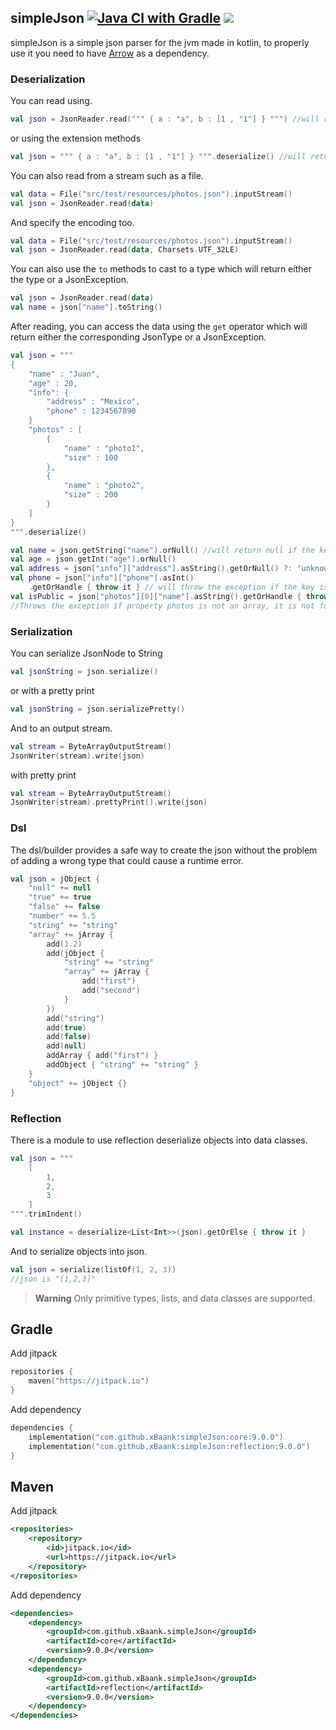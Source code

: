 ## simpleJson [![Java CI with Gradle](https://github.com/xBaank/simpleJson/actions/workflows/gradle.yml/badge.svg)](https://github.com/xBaank/simpleJson/actions/workflows/gradle.yml) [![](https://jitpack.io/v/xBaank/simpleJson.svg)](https://jitpack.io/#xBaank/simpleJson)

simpleJson is a simple json parser for the jvm made in kotlin,
to properly use it you need to have <a href="https://github.com/arrow-kt/arrow">Arrow</a> as a dependency.

### Deserialization

You can read using.

```kotlin
val json = JsonReader.read(""" { a : "a", b : [1 , "1"] } """) //will return either a JsonNode or a JsonException
```

or using the extension methods

```kotlin
val json = """ { a : "a", b : [1 , "1"] } """.deserialize() //will return either a JsonNode or a JsonException
```

You can also read from a stream such as a file.

```kotlin
val data = File("src/test/resources/photos.json").inputStream()
val json = JsonReader.read(data)
```

And specify the encoding too.

```kotlin
val data = File("src/test/resources/photos.json").inputStream()
val json = JsonReader.read(data, Charsets.UTF_32LE)
```

You can also use the `to` methods to cast to a type which will return either the type or a JsonException.

```kotlin
val json = JsonReader.read(data)
val name = json["name"].toString()
```

After reading, you can access the data using the `get` operator which will return either the corresponding JsonType or a
JsonException.

```kotlin
val json = """
{
    "name" : "Juan",
    "age" : 20,
    "info": {
        "address" : "Mexico",
        "phone" : 1234567890
    }
    "photos" : [
        {
            "name" : "photo1",
            "size" : 100
        },
        {
            "name" : "photo2",
            "size" : 200
        }
    ]
}
""".deserialize()

val name = json.getString("name").orNull() //will return null if the key is not found or the value is not a string
val age = json.getInt("age").orNull()
val address = json["info"]["address"].asString().getOrNull() ?: "unknown" // will return "unknown" if the key is not found
val phone = json["info"]["phone"].asInt()
    .getOrHandle { throw it } // will throw the exception if the key is not found or is not an int
val isPublic = json["photos"][0]["name"].asString().getOrHandle { throw it }
//Throws the exception if property photos is not an array, it is not found, the index is out of bounds, name is not a string, or it is not found
```

### Serialization

You can serialize JsonNode to String

```kotlin
val jsonString = json.serialize()
```

or with a pretty print

```kotlin
val jsonString = json.serializePretty()
```

And to an output stream.

```kotlin
val stream = ByteArrayOutputStream()
JsonWriter(stream).write(json)
```

with pretty print

```kotlin
val stream = ByteArrayOutputStream()
JsonWriter(stream).prettyPrint().write(json)
```

### Dsl

The dsl/builder provides a safe way to create the json without the problem of adding a
wrong type that could cause a runtime error.

```kotlin
val json = jObject {
    "null" += null
    "true" += true
    "false" += false
    "number" += 5.5
    "string" += "string"
    "array" += jArray {
        add(1.2)
        add(jObject {
            "string" += "string"
            "array" += jArray {
                add("first")
                add("second")
            }
        })
        add("string")
        add(true)
        add(false)
        add(null)
        addArray { add("first") }
        addObject { "string" += "string" }
    }
    "object" += jObject {}
}
```

### Reflection
There is a module to use reflection deserialize objects into data classes.
```kotlin
val json = """
    [
        1,
        2,
        3
    ]
""".trimIndent()

val instance = deserialize<List<Int>>(json).getOrElse { throw it }
```

And to serialize objects into json.

```kotlin
val json = serialize(listOf(1, 2, 3))
//json is "[1,2,3]"
```

> **Warning** 
> Only primitive types, lists, and data classes are supported.

## Gradle

Add jitpack

```kotlin
repositories {
    maven("https://jitpack.io")
}
```

Add dependency

```kotlin
dependencies {
    implementation("com.github.xBaank:simpleJson:core:9.0.0")
    implementation("com.github.xBaank:simpleJson:reflection:9.0.0")
}
```

## Maven

Add jitpack

```xml
<repositories>
    <repository>
        <id>jitpack.io</id>
        <url>https://jitpack.io</url>
    </repository>
</repositories>
```

Add dependency

```xml
<dependencies>
    <dependency>
        <groupId>com.github.xBaank.simpleJson</groupId>
        <artifactId>core</artifactId>
        <version>9.0.0</version>
    </dependency>
    <dependency>
        <groupId>com.github.xBaank.simpleJson</groupId>
        <artifactId>reflection</artifactId>
        <version>9.0.0</version>
    </dependency>
</dependencies>
```



